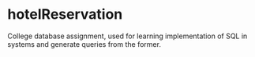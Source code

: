 # hotelReservation
College database assignment, used for learning implementation of SQL in systems and generate queries from the former.
